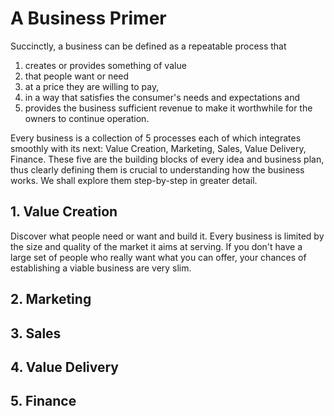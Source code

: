 # A Business Primer

Succinctly, a business can be defined as a repeatable process that
1. creates or provides something of value
2. that people want or need
3. at a price they are willing to pay, 
4. in a way that satisfies the consumer's needs and expectations and
5. provides the business sufficient revenue to make it worthwhile for the owners to continue operation.

Every business is a collection of 5 processes each of which integrates smoothly with its next: Value Creation, Marketing, Sales, Value Delivery, Finance. These five are the building blocks of every idea and business plan, thus clearly defining them is crucial to understanding how the business works. We shall explore them step-by-step in greater detail.

## 1. Value Creation
Discover what people need or want and build it. Every business is limited by the size and quality of the market it aims at serving. If you don't have a large set of people who really want what you can offer, your chances of establishing a viable business are very slim.

## 2. Marketing

## 3. Sales

## 4. Value Delivery

## 5. Finance



